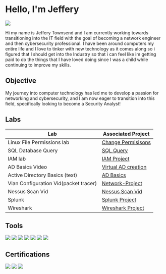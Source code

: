 # Hello, I'm Jeffery
<a href="https://linkedin.com"><img src="https://img.shields.io/badge/-LinkedIn-0072b1?&style=for-the-badge&logo=linkedin&logoColor=white" /></a>


Hi my name is Jeffery Townsend and I am currently working towards transitioning into the IT field with the goal of becoming a network engineer and then cybersecurity professional. I have been around computers my entire life and I love to tinker with new technology as it comes along so i figured that I should get into the Industry so that i can feel like im getting paid to do the things that I have loved doing since I was a child while continuing to improve my skills.


## Objective

My journey into computer technology has led me to develop a passion for networking and cybersecurity, and I am now eager to transition into this field, specifically looking to become a Security Analyst!

## Labs

| Lab                                          | Associated Project         |
|-----------------------------------------------|----------------------------|
| Linux File Permissions lab        | <a href="https://github.com/JDT0wn/Linux-chgperm">Change Permisisons</a>|
| SQL Database Query| <a href="https://github.com/JDT0wn/SQL-Queries/tree/main">SQL Query</a>|
| IAM lab| <a href="https://github.com/JDT0wn/IAM">IAM Project</a>|
| AD Basics Video        | <a href= "https://github.com/JDT0wn/AD-Basics-Vid">Virtual AD creation</a>|
| Active Directory Basics  (text)      | <a href= "https://github.com/JDT0wn/ActDir">AD Basics</a>|
| Vlan Configuration Vid(packet tracer)       | <a href= "https://github.com/JDT0wn/Network Project">Network-Project</a>|
| Nessus Scan Vid   | <a href= "https://github.com/JDT0wn/Nessus-Scan">Nessus Scan Vid</a>|
| Splunk      | <a href= "https://github.com/JDT0wn/Splunk">Splunk Project</a>|
| Wireshark      | <a href= "https://github.com/JDT0wn/Wireshark-">Wireshark Project</a>|






## Tools

<div>
    <img src="https://img.shields.io/badge/-Wireshark-1679A7?&style=for-the-badge&logo=Wireshark&logoColor=white" />
    <img src="https://img.shields.io/badge/-Suricata-EF3B2D?&style=for-the-badge&logo=Suricata&logoColor=white" />
    <img src="https://img.shields.io/badge/-tcpdump-777BB4?&style=for-the-badge&logo=tcpdump&logoColor=white" />
    <img src="https://img.shields.io/badge/-Active%20Directory-3776AB?&style=for-the-badge&logo=windows&logoColor=white" />
    <img src="https://img.shields.io/badge/-Splunk-000000?&style=for-the-badge&logo=Splunk&logoColor=white" />
    <img src="https://img.shields.io/badge/-Nessus-3776AB?&style=for-the-badge&logo=tenable&logoColor=white" />
    <img src="https://img.shields.io/badge/-Linux-FCC624?&style=for-the-badge&logo=Linux&logoColor=black" />
</div>

## Certifications
<div>
<img src="https://img.shields.io/badge/-Security%2B-FF0000?&style=for-the-badge&logo=CompTIA&logoColor=white" />
  <img src="https://img.shields.io/badge/-Google%20Cybersecurity-4285F4?&style=for-the-badge&logo=google&logoColor=white" />
      <img src="https://img.shields.io/badge/-CompTIA%20Network%2B-EA3B2F?style=for-the-badge&logo=comptia&logoColor=white" />


</div>


